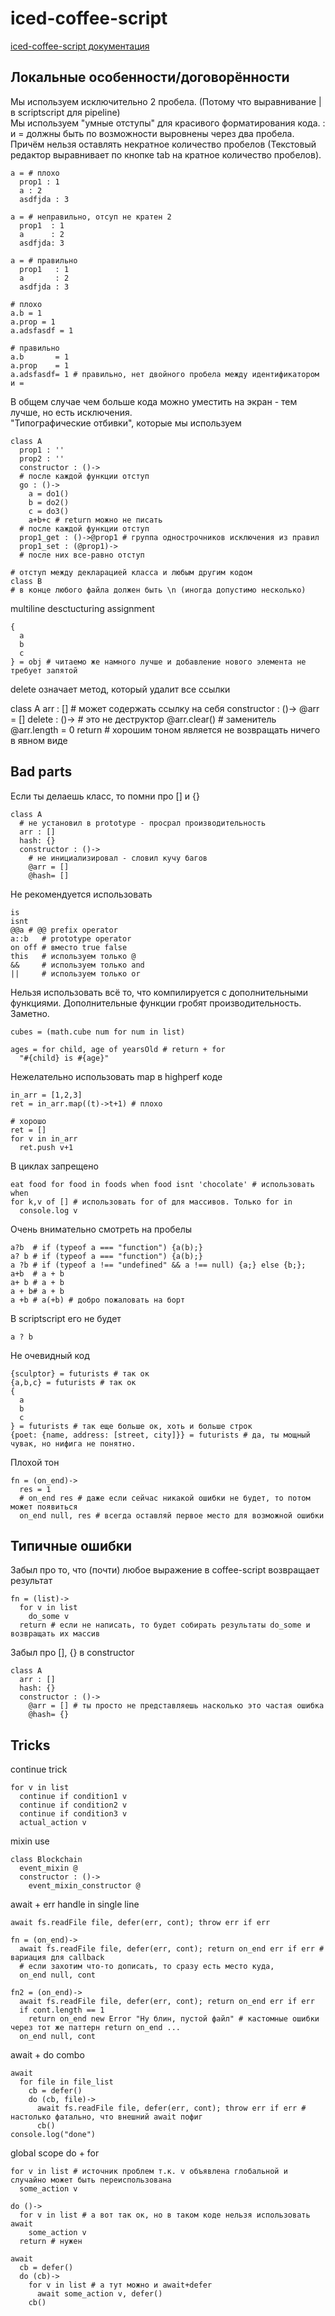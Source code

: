 # iced-coffee-script
[iced-coffee-script документация](http://maxtaco.github.io/coffee-script/)  
## Локальные особенности/договорённости
Мы используем исключительно 2 пробела. (Потому что выравнивание | в scriptscript для pipeline)  
Мы используем "умные отступы" для красивого форматирования кода. : и = должны быть по возможности выровнены через два пробела. Причём нельзя оставлять некратное количество пробелов (Текстовый редактор выравнивает по кнопке tab на кратное количество пробелов).

    a = # плохо
      prop1 : 1
      a : 2
      asdfjda : 3
      
    a = # неправильно, отсуп не кратен 2
      prop1  : 1
      a      : 2
      asdfjda: 3
      
    a = # правильно
      prop1   : 1
      a       : 2
      asdfjda : 3
    
    # плохо
    a.b = 1
    a.prop = 1
    a.adsfasdf = 1
    
    # правильно
    a.b       = 1
    a.prop    = 1
    a.adsfasdf= 1 # правильно, нет двойного пробела между идентификатором и =

В общем случае чем больше кода можно уместить на экран - тем лучше, но есть исключения.  
"Типографические отбивки", которые мы используем

    class A
      prop1 : ''
      prop2 : ''
      constructor : ()->
      # после каждой функции отступ
      go : ()->
        a = do1()
        b = do2()
        c = do3()
        a+b+c # return можно не писать
      # после каждой функции отступ
      prop1_get : ()->@prop1 # группа однострочников исключения из правил
      prop1_set : (@prop1)->
      # после них все-равно отступ
      
    # отступ между декларацией класса и любым другим кодом
    class B
    # в конце любого файла должен быть \n (иногда допустимо несколько)

multiline desctucturing assignment

    {
      a
      b
      c
    } = obj # читаемо же намного лучше и добавление нового элемента не требует запятой

delete означает метод, который удалит все ссылки

   class A
     arr : [] # может содержать ссылку на себя
     constructor : ()->
       @arr = []
     delete : ()-> # это не деструктор
       @arr.clear() # заменитель @arr.length = 0
       return # хорошим тоном является не возвращать ничего в явном виде

## Bad parts
Если ты делаешь класс, то помни про [] и {}

    class A
      # не установил в prototype - просрал производительность
      arr : []
      hash: {}
      constructor : ()->
        # не инициализировал - словил кучу багов
        @arr = []
        @hash= []

Не рекомендуется использовать

    is
    isnt
    @@a # @@ prefix operator
    a::b   # prototype operator
    on off # вместо true false
    this   # используем только @
    &&     # используем только and
    ||     # используем только or

Нельзя использовать всё то, что компилируется с дополнительными функциями. Дополнительные функции гробят производительность. Заметно. 

    cubes = (math.cube num for num in list)
    
    ages = for child, age of yearsOld # return + for 
      "#{child} is #{age}"

Нежелательно использовать map в highperf коде

    in_arr = [1,2,3]
    ret = in_arr.map((t)->t+1) # плохо
    
    # хорошо
    ret = []
    for v in in_arr
      ret.push v+1

В циклах запрещено

    eat food for food in foods when food isnt 'chocolate' # использовать when
    for k,v of [] # использовать for of для массивов. Только for in
      console.log v

Очень внимательно смотреть на пробелы

    a?b  # if (typeof a === "function") {a(b);}
    a? b # if (typeof a === "function") {a(b);}
    a ?b # if (typeof a !== "undefined" && a !== null) {a;} else {b;};
    a+b  # a + b
    a+ b # a + b
    a + b# a + b
    a +b # a(+b) # добро пожаловать на борт

В scriptscript его не будет

    a ? b

Не очевидный код

    {sculptor} = futurists # так ок
    {a,b,c} = futurists # так ок
    {
      a
      b
      c
    } = futurists # так еще больше ок, хоть и больше строк
    {poet: {name, address: [street, city]}} = futurists # да, ты мощный чувак, но нифига не понятно.

Плохой тон

    fn = (on_end)->
      res = 1
      # on_end res # даже если сейчас никакой ошибки не будет, то потом может появиться
      on_end null, res # всегда оставляй первое место для возможной ошибки

## Типичные ошибки
Забыл про то, что (почти) любое выражение в coffee-script возвращает результат

    fn = (list)->
      for v in list
        do_some v
      return # если не написать, то будет собирать результаты do_some и возвращать их массив

Забыл про [], {} в constructor

    class A
      arr : []
      hash: {}
      constructor : ()->
        @arr = [] # ты просто не представляешь насколько это частая ошибка
        @hash= {}

## Tricks
continue trick

    for v in list
      continue if condition1 v
      continue if condition2 v
      continue if condition3 v
      actual_action v

mixin use

    class Blockchain
      event_mixin @
      constructor : ()->
        event_mixin_constructor @

await + err handle in single line

    await fs.readFile file, defer(err, cont); throw err if err
    
    fn = (on_end)->
      await fs.readFile file, defer(err, cont); return on_end err if err # вариация для callback
      # если захотим что-то дописать, то сразу есть место куда, 
      on_end null, cont
    
    fn2 = (on_end)->
      await fs.readFile file, defer(err, cont); return on_end err if err
      if cont.length == 1
        return on_end new Error "Ну блин, пустой файл" # кастомные ошибки через тот же паттерн return on_end ...
      on_end null, cont

await + do combo

    await
      for file in file_list
        cb = defer()
        do (cb, file)->
          await fs.readFile file, defer(err, cont); throw err if err # настолько фатально, что внешний await пофиг
          cb()
    console.log("done")

global scope do + for

    for v in list # источник проблем т.к. v объявлена глобальной и случайно может быть переиспользована
      some_action v
    
    do ()->
      for v in list # а вот так ок, но в таком коде нельзя использовать await
        some_action v
      return # нужен
    
    await
      cb = defer()
      do (cb)->
        for v in list # а тут можно и await+defer
          await some_action v, defer()
        cb()
